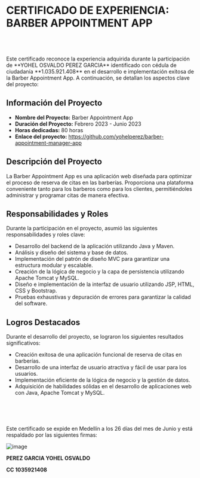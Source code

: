 # CERTIFICADO DE EXPERIENCIA: BARBER APPOINTMENT APP
<br>
<br>
<br>
Este certificado reconoce la experiencia adquirida durante la participación de **YOHEL OSVALDO PEREZ GARCIA** identificado con cédula de ciudadanía **1.035.921.408** en el desarrollo e implementación exitosa de la Barber Appointment App. A continuación, se detallan los aspectos clave del proyecto:

## Información del Proyecto

- **Nombre del Proyecto:** Barber Appointment App
- **Duración del Proyecto:** Febrero 2023 - Junio 2023
- **Horas dedicadas:** 80 horas
- **Enlace del proyecto:** https://github.com/yohelperez/barber-appointment-manager-app

## Descripción del Proyecto

La Barber Appointment App es una aplicación web diseñada para optimizar el proceso de reserva de citas en las barberías. Proporciona una plataforma conveniente tanto para los barberos como para los clientes, permitiéndoles administrar y programar citas de manera efectiva.

## Responsabilidades y Roles

Durante la participación en el proyecto, asumió las siguientes responsabilidades y roles clave:

- Desarrollo del backend de la aplicación utilizando Java y Maven.
- Análisis y diseño del sistema y base de datos.
- Implementación del patrón de diseño MVC para garantizar una estructura modular y escalable.
- Creación de la lógica de negocio y la capa de persistencia utilizando Apache Tomcat y MySQL.
- Diseño e implementación de la interfaz de usuario utilizando JSP, HTML, CSS y Bootstrap.
- Pruebas exhaustivas y depuración de errores para garantizar la calidad del software.

## Logros Destacados

Durante el desarrollo del proyecto, se lograron los siguientes resultados significativos:

- Creación exitosa de una aplicación funcional de reserva de citas en barberías.
- Desarrollo de una interfaz de usuario atractiva y fácil de usar para los usuarios.
- Implementación eficiente de la lógica de negocio y la gestión de datos.
- Adquisición de habilidades sólidas en el desarrollo de aplicaciones web con Java, Apache Tomcat y MySQL.
 
<br>
<br>
<br>

Este certificado se expide en Medellín a los 26 días del mes de Junio y está respaldado por las siguientes firmas:  


![image](https://github.com/yohelperez/barber-appointment-manager-app/assets/55060788/759ace9f-311a-481b-aaa1-18b83e7a82c0)

**PEREZ GARCIA YOHEL OSVALDO**

**CC 1035921408**


